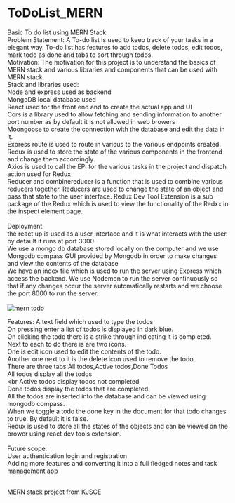 # ToDoList_MERN
Basic To do list using MERN Stack<br>
Problem Statement:
A To-do list is used to keep track of your tasks in a elegant way. To-do list has features to add todos, delete todos, edit todos, mark todo as done and tabs to sort through todos.<br>
Motivation:
The motivation for this project is to understand the basics of MERN stack and various libraries and components that can be used with MERN stack.<br>
Stack and libraries used:<br>
Node and express used as backend<br>
MongoDB local database used<br>
React used for the front end and to create the actual app and UI<br>
Cors is a library used to allow fetching and sending information to another port number as by default it is not allowed in web browers<br>
Moongoose to create the connection with the database and edit the data in it.<br>
Express route is used to route in various to the various endpoints created.<br>
Redux is used to store the state of the various components in the frontend and change them accordingly.<br>
Axios is used to call the EPI for the various tasks in the project and dispatch action used for Redux<br>
Reducer and combinereducer is a function that is used to combine various reducers together. Reducers are used to change the state of an object and pass that state to the user interface.
Redux Dev Tool Extension is a sub package of the Redux which is used to view the functionality of the Redxx in the inspect element page.<br><br>
Deployment:<br>
the react up is used as a user interface and it is what interacts with the user. by default it runs at port 3000.<br>
We use a mongo db database stored locally on the computer and we use Mongodb compass GUI provided by Mongodb in order to make changes and view the contents of the database<br>
We have an index file which is used to run the server using Express which access the backend. We use Nodemon to run the server continuously so that if any changes occur the server automatically restarts and we choose the port 8000 to run the server.<br><br>
![mern todo](https://user-images.githubusercontent.com/71921157/204312385-b52c6853-fd73-4c5c-a381-d1e1fcc535f5.jpeg)

Features:
A text field which used to type the todos<br>
On pressing enter a list of todos is displayed in dark blue.<br>
On clicking the todo there is a strike through indicating it is completed.<br>
Next to each to do there is are two icons.<br>
One is edit icon used to edit the contents of the todo.<br>
Another one next to it is the delete icon used to remove the todo.<br>
There are three tabs:All todos,Active todos,Done Todos<br>
All todos display all the todos<br><br
Active todos display todos not completed<br>
Done todos display the todos that are completed.<br>
All the todos are inserted into the database and can be viewed using mongodb compass.<br>
When we toggle a todo the done key in the document for that todo changes to true. By default it is false.<br>
Redux is used to store all the states of the objects and can be viewed on the brower using react dev tools extension.<br><br>
Future scope:<br>
User authentication login and registration <br>
Adding more features and converting it into a full fledged notes and task management app<br><br>

MERN stack project from KJSCE



